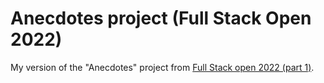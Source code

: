 # Anecdotes project (Full Stack Open 2022)

My version of the "Anecdotes" project from [Full Stack open 2022 (part 1)](https://fullstackopen.com/en/part1/introduction_to_react#exercises-1-1-1-2).
